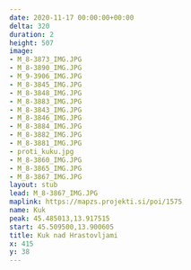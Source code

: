 ```yaml
---
date: 2020-11-17 00:00:00+00:00
delta: 320
duration: 2
height: 507
image:
- M_8-3873_IMG.JPG
- M_8-3890_IMG.JPG
- M_9-3906_IMG.JPG
- M_8-3845_IMG.JPG
- M_8-3848_IMG.JPG
- M_8-3883_IMG.JPG
- M_8-3843_IMG.JPG
- M_8-3846_IMG.JPG
- M_8-3884_IMG.JPG
- M_8-3882_IMG.JPG
- M_8-3881_IMG.JPG
- proti_kuku.jpg
- M_8-3860_IMG.JPG
- M_8-3865_IMG.JPG
- M_8-3867_IMG.JPG
layout: stub
lead: M_8-3867_IMG.JPG
maplink: https://mapzs.projekti.si/poi/1575
name: Kuk
peak: 45.485013,13.917515
start: 45.509500,13.900605
title: Kuk nad Hrastovljami
x: 415
y: 38
---
```

